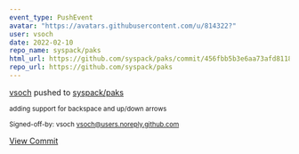 ```yaml
---
event_type: PushEvent
avatar: "https://avatars.githubusercontent.com/u/814322?"
user: vsoch
date: 2022-02-10
repo_name: syspack/paks
html_url: https://github.com/syspack/paks/commit/456fbb5b3e6aa73afd81181ffa34d86bd3995290
repo_url: https://github.com/syspack/paks
---
```


<a href='https://github.com/vsoch' target='_blank'>vsoch</a> pushed to <a href='https://github.com/syspack/paks' target='_blank'>syspack/paks</a>

<small>adding support for backspace and up/down arrows

Signed-off-by: vsoch <vsoch@users.noreply.github.com></small>

<a href='https://github.com/syspack/paks/commit/456fbb5b3e6aa73afd81181ffa34d86bd3995290' target='_blank'>View Commit</a>